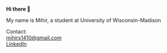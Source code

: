 **Hi there 👋**

My name is Mihir, a student at University of Wisconsin-Madison

Contact:  
mihirs1410@gmail.com  
[LinkedIn](https://www.linkedin.com/in/msahu14/)
